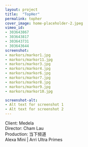 ```yaml
---
layout: project
title:  "TopHer"
permalink: topher
cover_image: home-placeholder-2.jpeg
vimeo_id:
- 303643867
- 303643817
- 303643731
- 303643644
screenshot:
- markors/markor1.jpg
- markors/markor11.jpg
- markors/markor3.jpg
- markors/markor4.jpg
- markors/markor6.jpg
- markors/markor7.jpg
- markors/markor8.jpg
- markors/markor9.jpg
- markors/markor10.jpg

screenshot-alt:
- Alt text for screenshot 1
- Alt text for screenshot 2
---
```


Client: Medela<br>
Director: Cham Lau
<br>Production: 当下频道
<br>Alexa Mini | Arri Ultra Primes